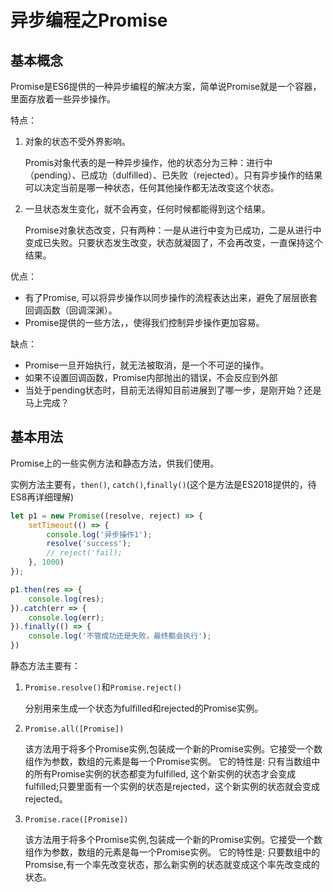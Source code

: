 # 异步编程之Promise

## 基本概念

Promise是ES6提供的一种异步编程的解决方案，简单说Promise就是一个容器，里面存放着一些异步操作。

特点：

1. 对象的状态不受外界影响。

    Promis对象代表的是一种异步操作，他的状态分为三种：进行中（pending）、已成功（dulfilled）、已失败（rejected）。只有异步操作的结果可以决定当前是哪一种状态，任何其他操作都无法改变这个状态。
2. 一旦状态发生变化，就不会再变，任何时候都能得到这个结果。

    Promise对象状态改变，只有两种：一是从进行中变为已成功，二是从进行中变成已失败。只要状态发生改变，状态就凝固了，不会再改变，一直保持这个结果。

优点：

* 有了Promise, 可以将异步操作以同步操作的流程表达出来，避免了层层嵌套回调函数（回调深渊）。
* Promise提供的一些方法，，使得我们控制异步操作更加容易。

缺点：

* Promise一旦开始执行，就无法被取消，是一个不可逆的操作。
* 如果不设置回调函数，Promise内部抛出的错误，不会反应到外部
* 当处于pending状态时，目前无法得知目前进展到了哪一步，是刚开始？还是马上完成？

## 基本用法

Promise上的一些实例方法和静态方法，供我们使用。

实例方法主要有，`then()`, `catch()`,`finally()`(这个是方法是ES2018提供的，待ES8再详细理解)

```js
let p1 = new Promise((resolve, reject) => {
    setTimeout(() => {
        console.log('异步操作1');
        resolve('success');
        // reject('fail);
    }, 1000)
});

p1.then(res => {
    console.log(res);
}).catch(err => {
    console.log(err);
}).finally(() => {
    console.log('不管成功还是失败，最终都会执行');
})
```

静态方法主要有：

1. `Promise.resolve()`和`Promise.reject()`

    分别用来生成一个状态为fulfilled和rejected的Promise实例。

2. `Promise.all([Promise])`

    该方法用于将多个Promise实例,包装成一个新的Promise实例。它接受一个数组作为参数，数组的元素是每一个Promise实例。
    它的特性是: 只有当数组中的所有Promise实例的状态都变为fulfilled, 这个新实例的状态才会变成fulfilled;只要里面有一个实例的状态是rejected，这个新实例的状态就会变成rejected。

3. `Promise.race([Promise])`

    该方法用于将多个Promise实例,包装成一个新的Promise实例。它接受一个数组作为参数，数组的元素是每一个Promise实例。
    它的特性是: 只要数组中的Promsise,有一个率先改变状态，那么新实例的状态就变成这个率先改变成的状态。



